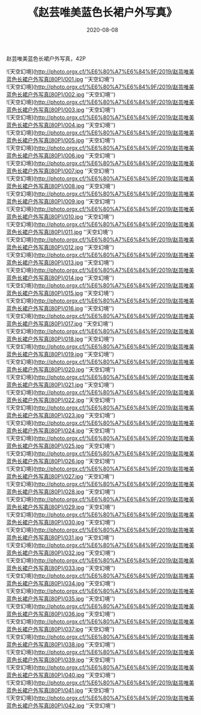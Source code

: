 ﻿---
layout: post
title:  《赵芸唯美蓝色长裙户外写真》
date:   2020-08-08
img: http://photo.orgx.cf/%E6%80%A7%E6%84%9F/2019/赵芸唯美蓝色长裙户外写真[80P]/000.jpg
categories: [美女, 性感, 泳衣]
---

赵芸唯美蓝色长裙户外写真，42P

![天空幻境](http://photo.orgx.cf/%E6%80%A7%E6%84%9F/2019/赵芸唯美蓝色长裙户外写真[80P]/001.jpg ''天空幻境'') <br>
![天空幻境](http://photo.orgx.cf/%E6%80%A7%E6%84%9F/2019/赵芸唯美蓝色长裙户外写真[80P]/002.jpg ''天空幻境'') <br>
![天空幻境](http://photo.orgx.cf/%E6%80%A7%E6%84%9F/2019/赵芸唯美蓝色长裙户外写真[80P]/003.jpg ''天空幻境'') <br>
![天空幻境](http://photo.orgx.cf/%E6%80%A7%E6%84%9F/2019/赵芸唯美蓝色长裙户外写真[80P]/004.jpg ''天空幻境'') <br>
![天空幻境](http://photo.orgx.cf/%E6%80%A7%E6%84%9F/2019/赵芸唯美蓝色长裙户外写真[80P]/005.jpg ''天空幻境'') <br>
![天空幻境](http://photo.orgx.cf/%E6%80%A7%E6%84%9F/2019/赵芸唯美蓝色长裙户外写真[80P]/006.jpg ''天空幻境'') <br>
![天空幻境](http://photo.orgx.cf/%E6%80%A7%E6%84%9F/2019/赵芸唯美蓝色长裙户外写真[80P]/007.jpg ''天空幻境'') <br>
![天空幻境](http://photo.orgx.cf/%E6%80%A7%E6%84%9F/2019/赵芸唯美蓝色长裙户外写真[80P]/008.jpg ''天空幻境'') <br>
![天空幻境](http://photo.orgx.cf/%E6%80%A7%E6%84%9F/2019/赵芸唯美蓝色长裙户外写真[80P]/009.jpg ''天空幻境'') <br>
![天空幻境](http://photo.orgx.cf/%E6%80%A7%E6%84%9F/2019/赵芸唯美蓝色长裙户外写真[80P]/010.jpg ''天空幻境'') <br>
![天空幻境](http://photo.orgx.cf/%E6%80%A7%E6%84%9F/2019/赵芸唯美蓝色长裙户外写真[80P]/011.jpg ''天空幻境'') <br>
![天空幻境](http://photo.orgx.cf/%E6%80%A7%E6%84%9F/2019/赵芸唯美蓝色长裙户外写真[80P]/012.jpg ''天空幻境'') <br>
![天空幻境](http://photo.orgx.cf/%E6%80%A7%E6%84%9F/2019/赵芸唯美蓝色长裙户外写真[80P]/013.jpg ''天空幻境'') <br>
![天空幻境](http://photo.orgx.cf/%E6%80%A7%E6%84%9F/2019/赵芸唯美蓝色长裙户外写真[80P]/014.jpg ''天空幻境'') <br>
![天空幻境](http://photo.orgx.cf/%E6%80%A7%E6%84%9F/2019/赵芸唯美蓝色长裙户外写真[80P]/015.jpg ''天空幻境'') <br>
![天空幻境](http://photo.orgx.cf/%E6%80%A7%E6%84%9F/2019/赵芸唯美蓝色长裙户外写真[80P]/016.jpg ''天空幻境'') <br>
![天空幻境](http://photo.orgx.cf/%E6%80%A7%E6%84%9F/2019/赵芸唯美蓝色长裙户外写真[80P]/017.jpg ''天空幻境'') <br>
![天空幻境](http://photo.orgx.cf/%E6%80%A7%E6%84%9F/2019/赵芸唯美蓝色长裙户外写真[80P]/018.jpg ''天空幻境'') <br>
![天空幻境](http://photo.orgx.cf/%E6%80%A7%E6%84%9F/2019/赵芸唯美蓝色长裙户外写真[80P]/019.jpg ''天空幻境'') <br>
![天空幻境](http://photo.orgx.cf/%E6%80%A7%E6%84%9F/2019/赵芸唯美蓝色长裙户外写真[80P]/020.jpg ''天空幻境'') <br>
![天空幻境](http://photo.orgx.cf/%E6%80%A7%E6%84%9F/2019/赵芸唯美蓝色长裙户外写真[80P]/021.jpg ''天空幻境'') <br>
![天空幻境](http://photo.orgx.cf/%E6%80%A7%E6%84%9F/2019/赵芸唯美蓝色长裙户外写真[80P]/022.jpg ''天空幻境'') <br>
![天空幻境](http://photo.orgx.cf/%E6%80%A7%E6%84%9F/2019/赵芸唯美蓝色长裙户外写真[80P]/023.jpg ''天空幻境'') <br>
![天空幻境](http://photo.orgx.cf/%E6%80%A7%E6%84%9F/2019/赵芸唯美蓝色长裙户外写真[80P]/024.jpg ''天空幻境'') <br>
![天空幻境](http://photo.orgx.cf/%E6%80%A7%E6%84%9F/2019/赵芸唯美蓝色长裙户外写真[80P]/025.jpg ''天空幻境'') <br>
![天空幻境](http://photo.orgx.cf/%E6%80%A7%E6%84%9F/2019/赵芸唯美蓝色长裙户外写真[80P]/026.jpg ''天空幻境'') <br>
![天空幻境](http://photo.orgx.cf/%E6%80%A7%E6%84%9F/2019/赵芸唯美蓝色长裙户外写真[80P]/027.jpg ''天空幻境'') <br>
![天空幻境](http://photo.orgx.cf/%E6%80%A7%E6%84%9F/2019/赵芸唯美蓝色长裙户外写真[80P]/028.jpg ''天空幻境'') <br>
![天空幻境](http://photo.orgx.cf/%E6%80%A7%E6%84%9F/2019/赵芸唯美蓝色长裙户外写真[80P]/029.jpg ''天空幻境'') <br>
![天空幻境](http://photo.orgx.cf/%E6%80%A7%E6%84%9F/2019/赵芸唯美蓝色长裙户外写真[80P]/030.jpg ''天空幻境'') <br>
![天空幻境](http://photo.orgx.cf/%E6%80%A7%E6%84%9F/2019/赵芸唯美蓝色长裙户外写真[80P]/031.jpg ''天空幻境'') <br>
![天空幻境](http://photo.orgx.cf/%E6%80%A7%E6%84%9F/2019/赵芸唯美蓝色长裙户外写真[80P]/032.jpg ''天空幻境'') <br>
![天空幻境](http://photo.orgx.cf/%E6%80%A7%E6%84%9F/2019/赵芸唯美蓝色长裙户外写真[80P]/033.jpg ''天空幻境'') <br>
![天空幻境](http://photo.orgx.cf/%E6%80%A7%E6%84%9F/2019/赵芸唯美蓝色长裙户外写真[80P]/034.jpg ''天空幻境'') <br>
![天空幻境](http://photo.orgx.cf/%E6%80%A7%E6%84%9F/2019/赵芸唯美蓝色长裙户外写真[80P]/035.jpg ''天空幻境'') <br>
![天空幻境](http://photo.orgx.cf/%E6%80%A7%E6%84%9F/2019/赵芸唯美蓝色长裙户外写真[80P]/036.jpg ''天空幻境'') <br>
![天空幻境](http://photo.orgx.cf/%E6%80%A7%E6%84%9F/2019/赵芸唯美蓝色长裙户外写真[80P]/037.jpg ''天空幻境'') <br>
![天空幻境](http://photo.orgx.cf/%E6%80%A7%E6%84%9F/2019/赵芸唯美蓝色长裙户外写真[80P]/038.jpg ''天空幻境'') <br>
![天空幻境](http://photo.orgx.cf/%E6%80%A7%E6%84%9F/2019/赵芸唯美蓝色长裙户外写真[80P]/039.jpg ''天空幻境'') <br>
![天空幻境](http://photo.orgx.cf/%E6%80%A7%E6%84%9F/2019/赵芸唯美蓝色长裙户外写真[80P]/040.jpg ''天空幻境'') <br>
![天空幻境](http://photo.orgx.cf/%E6%80%A7%E6%84%9F/2019/赵芸唯美蓝色长裙户外写真[80P]/041.jpg ''天空幻境'') <br>
![天空幻境](http://photo.orgx.cf/%E6%80%A7%E6%84%9F/2019/赵芸唯美蓝色长裙户外写真[80P]/042.jpg ''天空幻境'') <br>
